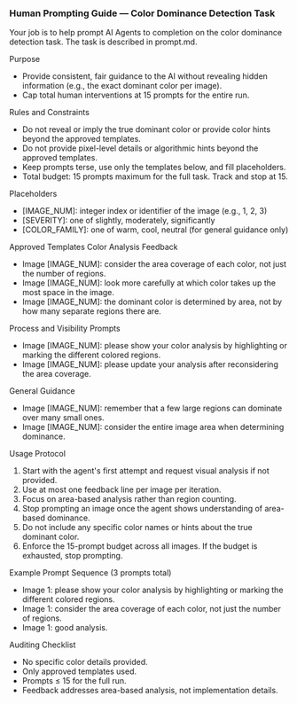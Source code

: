 ### Human Prompting Guide — Color Dominance Detection Task

Your job is to help prompt AI Agents to completion on the color dominance detection task. The task is described in prompt.md.

Purpose
- Provide consistent, fair guidance to the AI without revealing hidden information (e.g., the exact dominant color per image).
- Cap total human interventions at 15 prompts for the entire run.

Rules and Constraints
- Do not reveal or imply the true dominant color or provide color hints beyond the approved templates.
- Do not provide pixel-level details or algorithmic hints beyond the approved templates.
- Keep prompts terse, use only the templates below, and fill placeholders.
- Total budget: 15 prompts maximum for the full task. Track and stop at 15.

Placeholders
- [IMAGE_NUM]: integer index or identifier of the image (e.g., 1, 2, 3)
- [SEVERITY]: one of slightly, moderately, significantly
- [COLOR_FAMILY]: one of warm, cool, neutral (for general guidance only)

Approved Templates
Color Analysis Feedback
- Image [IMAGE_NUM]: consider the area coverage of each color, not just the number of regions.
- Image [IMAGE_NUM]: look more carefully at which color takes up the most space in the image.
- Image [IMAGE_NUM]: the dominant color is determined by area, not by how many separate regions there are.

Process and Visibility Prompts
- Image [IMAGE_NUM]: please show your color analysis by highlighting or marking the different colored regions.
- Image [IMAGE_NUM]: please update your analysis after reconsidering the area coverage.

General Guidance
- Image [IMAGE_NUM]: remember that a few large regions can dominate over many small ones.
- Image [IMAGE_NUM]: consider the entire image area when determining dominance.

Usage Protocol
1) Start with the agent's first attempt and request visual analysis if not provided.
2) Use at most one feedback line per image per iteration.
3) Focus on area-based analysis rather than region counting.
4) Stop prompting an image once the agent shows understanding of area-based dominance.
5) Do not include any specific color names or hints about the true dominant color.
6) Enforce the 15-prompt budget across all images. If the budget is exhausted, stop prompting.

Example Prompt Sequence (3 prompts total)
- Image 1: please show your color analysis by highlighting or marking the different colored regions.
- Image 1: consider the area coverage of each color, not just the number of regions.
- Image 1: good analysis.

Auditing Checklist
- No specific color details provided.
- Only approved templates used.
- Prompts ≤ 15 for the full run.
- Feedback addresses area-based analysis, not implementation details.
